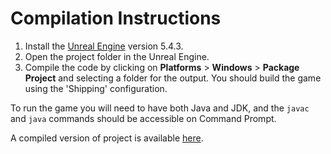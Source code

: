 # Compilation Instructions
1. Install the [Unreal Engine](https://www.unrealengine.com/en-US/download) version 5.4.3.
2. Open the project folder in the Unreal Engine.
3. Compile the code by clicking on **Platforms** > **Windows** > **Package Project** and selecting a folder for the output. You should build the game using the 'Shipping' configuration.

To run the game you will need to have both Java and JDK, and the `javac` and `java` commands should be accessible on Command Prompt.

A compiled version of project is available [here](https://drive.google.com/drive/folders/11jLj7mdbSEvCVJH4pBDtTvwUC3V-vyR0?usp=sharing).